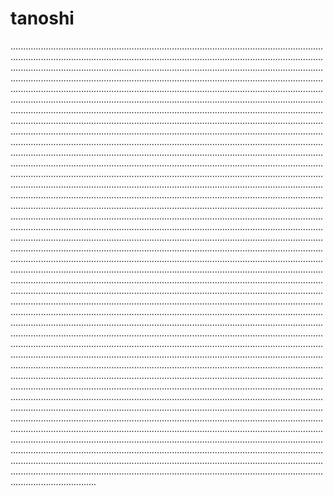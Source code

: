 # tanoshi

..............................................................................................................................................................................................................................................................................................................................................................................................................................................................................................................................................................................................................................................................................................................................................................................................................................................................................................................................................................................................................................................................................................................................................................................................................................................................................................................................................................................................................................................................................................................................................................................................................................................................................................................................................................................................................................................................................................................................................................................................................................................................................................................................................................................................................................................................................................................................................................................................................................................................................................................................................................................................................................................................................................................................................................................................................................................................................................................................................................................................................................................................................................................................................................................................................................................................................................................................................................................................................................................................................................................................................................................................................................................................................................................................................................................................................................................................................................................................................................................................................................................................................................................................................................................................................................................................................................................................................................................................................................................................................................................................................................................................................................................................................................................................................................................................................................................................................................................................................................................................................................................................................................................................................................................................................................................................................................................................